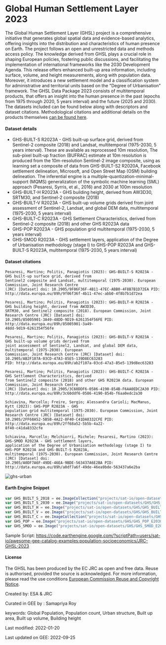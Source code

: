 # Global Human Settlement Layer 2023

The Global Human Settlement Layer (GHSL) project is a comprehensive initiative that generates global spatial data and evidence-based analytics, offering insights into the distribution and characteristics of human presence on Earth. The project follows an open and unrestricted data and methods access policy. The knowledge derived from GHSL plays a crucial role in shaping European policies, fostering public discussions, and facilitating the implementation of international frameworks like the 2030 Development Agenda. This release offers enhanced built-up area information, including surface, volume, and height measurements, along with population data. Moreover, it introduces a new settlement model and a classification system for administrative and territorial units based on the "Degree of Urbanisation" framework. The GHSL Data Package 2023 consists of multitemporal products, that offers an insight into the human presence in the past (epochs from 1975 through 2020, 5 years interval) and the future (2025 and 2030). The datasets included can be found below along with descriptors and dataset citations. Methodological citations and additional details on the products themselves [can be found here](https://ghsl.jrc.ec.europa.eu/documents/GHSL_Data_Package_2023.pdf).

#### Dataset details

* GHS-BUILT-S R2023A - GHS built-up surface grid, derived from Sentinel-2 composite (2018) and Landsat, multitemporal (1975-2030, 5 years interval). These are available as reprocessed 10m resolution, The sub-pixel built-up fraction (BUFRAC) estimate at 10m resolution is produced from the 10m-resolution Sentinel-2 image composite, using as learning set a composite of data from GHS-BUILT-S2 R2020A, Facebook settlement delineation, Microsoft, and Open Street Map (OSM) building delineation. The inferential engine is a multiple-quantization-minimal-support (MQMS) generalization of the symbolic machine learning (SML) approach (Pesaresi, Syrris, et al., 2016) and 2030 at 100m resolution
* GHS-BUILT-H R2023A - GHS building height, derived from AW3D30, SRTM30, and Sentinel-2 composite (2018)
* GHS-BUILT-V R2023A - GHS built-up volume grids derived from joint assessment of Sentinel-2, Landsat, and global DEM data, multitemporal (1975-2030, 5 years interval)
* GHS-BUILT-C R2023A - GHS Settlement Characteristics, derived from Sentinel-2 composite (2018) and other GHS R2023A data
* GHS-POP R2023A - GHS population grid multitemporal (1975-2030, 5 years interval)
* GHS-SMOD R2023A - GHS settlement layers, application of the Degree of Urbanisation methodology (stage I) to GHS-POP R2023A and GHS-BUILT-S R2023A, multitemporal (1975-2030, 5 years interval)

#### Dataset citations

```
Pesaresi, Martino; Politis, Panagiotis (2023): GHS-BUILT-S R2023A - GHS built-up surface grid, derived from
Sentinel2 composite and Landsat, multitemporal (1975-2030). European Commission, Joint Research Centre
(JRC) [Dataset] doi: 10.2905/9F06F36F-4B11-47EC-ABB0-4F8B7B1D72EA PID:
http://data.europa.eu/89h/9f06f36f-4b11-47ec-abb0-4f8b7b1d72ea

Pesaresi, Martino; Politis, Panagiotis (2023): GHS-BUILT-H R2023A - GHS building height, derived from AW3D30,
SRTM30, and Sentinel2 composite (2018). European Commission, Joint Research Centre (JRC) [Dataset] doi:
10.2905/85005901-3A49-48DD-9D19-6261354F56FE PID: http://data.europa.eu/89h/85005901-3a49-
48dd-9d19-6261354f56fe

Pesaresi, Martino; Politis, Panagiotis (2023): GHS-BUILT-V R2023A - GHS built-up volume grids derived from
joint assessment of Sentinel2, Landsat, and global DEM data, multitemporal (1975-2030). European
Commission, Joint Research Centre (JRC) [Dataset] doi: 10.2905/AB2F107A-03CD-47A3-85E5-139D8EC63283
PID: http://data.europa.eu/89h/ab2f107a-03cd-47a3-85e5-139d8ec63283

Pesaresi, Martino; Politis, Panagiotis (2023): GHS-BUILT-C R2023A - GHS Settlement Characteristics, derived
from Sentinel2 composite (2018) and other GHS R2023A data. European Commission, Joint Research Centre
(JRC) [Dataset] doi: 10.2905/3C60DDF6-0586-4190-854B-F6AA0EDC2A30 PID:
http://data.europa.eu/89h/3c60ddf6-0586-4190-854b-f6aa0edc2a30

Schiavina, Marcello; Freire, Sergio; Alessandra Carioli; MacManus, Kytt (2023): GHS-POP R2023A - GHS
population grid multitemporal (1975-2030). European Commission, Joint Research Centre (JRC) [Dataset] doi:
10.2905/2FF68A52-5B5B-4A22-8F40-C41DA8332CFE PID: http://data.europa.eu/89h/2ff68a52-5b5b-4a22-
8f40-c41da8332cfe

Schiavina, Marcello; Melchiorri, Michele; Pesaresi, Martino (2023): GHS-SMOD R2023A - GHS settlement layers,
application of the Degree of Urbanisation methodology (stage I) to GHS-POP R2023A and GHS-BUILT-S R2023A,
multitemporal (1975-2030). European Commission, Joint Research Centre (JRC) [Dataset] doi:
10.2905/A0DF7A6F-49DE-46EA-9BDE-563437A6E2BA PID: http://data.europa.eu/89h/a0df7a6f-49de-46ea9bde-563437a6e2ba

```

![ghs-urban](https://github.com/digitalearthafrica/deafrica-sandbox-notebooks/assets/6677629/ca86af79-2f62-4983-93aa-2de4a7d842c3)

#### Earth Engine Snippet

```js
var GHS_BUILT_S_2018 = ee.ImageCollection("projects/sat-io/open-datasets/GHS/GHS_BUILT_S_E2018_GLOBE_R2023A_54009_10_V1_0");
var GHS_BUILT_S_2030 = ee.Image("projects/sat-io/open-datasets/GHS/GHS_BUILT_S_E2030_GLOBE_R2023A_54009_100_V1_0");
var GHS_BUILT_H = ee.Image("projects/sat-io/open-datasets/GHS/GHS_BUILT_H_AGBH_E2018_GLOBE_R2023A_54009_100_V1_0");
var GHS_BUILT_V = ee.Image("projects/sat-io/open-datasets/GHS/GHS_BUILT_V_E2030_GLOBE_R2023A_54009_100_V1_0");
var GHS_BUILT_C = ee.ImageCollection("projects/sat-io/open-datasets/GHS/GHS_BUILT_C_MSZ_E2018_GLOBE_R2023A_54009_10_V1_0");
var GHS_POP = ee.Image("projects/sat-io/open-datasets/GHS/GHS_POP_E2030_GLOBE_R2023A_54009_100_V1_0");
var GHS_SMOD = ee.Image("projects/sat-io/open-datasets/GHS/GHS_SMOD_E2030_GLOBE_R2023A_54009_1000_V1_0");
```

Sample Script: https://code.earthengine.google.com/?scriptPath=users/sat-io/awesome-gee-catalog-examples:population-socioeconomics/JRC-GHSL-2023

#### License
The GHSL has been produced by the EC JRC as open and free data. Reuse is authorised, provided the source is acknowledged. For more information, please read the use conditions [European Commission Reuse and Copyright Notice](https://commission.europa.eu/legal-notice_en).

Created by: ESA & JRC

Curated in GEE by : Samapriya Roy

keywords: Global Population, Population count, Urban structure, Built up area, Built up volume, Building height

Last modified: 2022-01-20

Last updated on GEE: 2022-09-25
